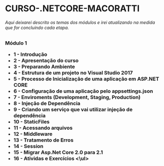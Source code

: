 <h1>CURSO-.NETCORE-MACORATTI </h1>

<h6>Aqui deixarei descrito os temas dos módulos e irei atualizando na medida que for concluindo cada etapa.

<h3>Módulo 1
<ul>
  <li>1 - Introdução
  <li>2 - Apresentação do curso
  <li>3 - Preparando Ambiente
  <li>4 - Estrutura de um projeto no Visual Studio 2017
  <li>5 - Processo de Inicialização de uma aplicação em ASP.NET CORE
  <li>6 - Configuração de uma aplicação pelo appsettings.json
  <li>7 - Enviroments (Development, Staging, Production)
  <li>8 - Injeção de Dependência
  <li>9 - Criando um serviço que vai utilizar injeção de dependência
  <li>10 - StaticFiles
  <li>11 - Acessando arquivos
  <li>12 - Middleware
  <li>13 - Tratamento de Erros
  <li>14 - Session
  <li>15 - Migrar Asp.Net Core 2.0 para 2.1
  <li>16 - Atividas e Exercícios
<\ul>
